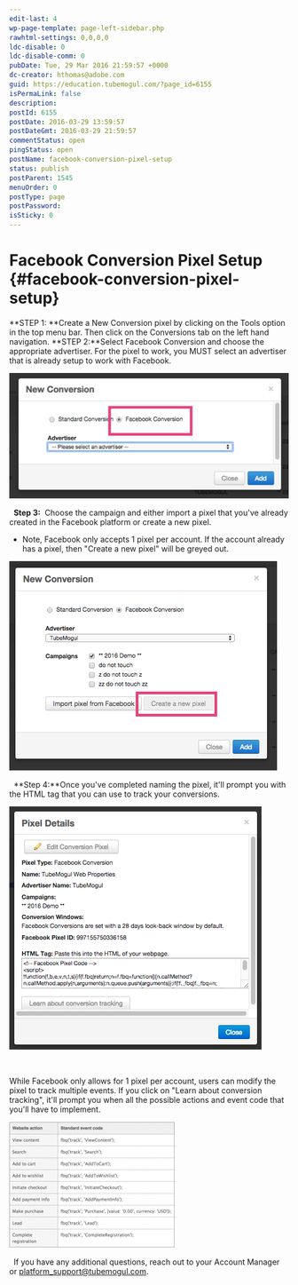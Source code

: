 ```yaml
---
edit-last: 4
wp-page-template: page-left-sidebar.php
rawhtml-settings: 0,0,0,0
ldc-disable: 0
ldc-disable-comm: 0
pubDate: Tue, 29 Mar 2016 21:59:57 +0000
dc-creator: hthomas@adobe.com
guid: https://education.tubemogul.com/?page_id=6155
isPermaLink: false
description: 
postId: 6155
postDate: 2016-03-29 13:59:57
postDateGmt: 2016-03-29 21:59:57
commentStatus: open
pingStatus: open
postName: facebook-conversion-pixel-setup
status: publish
postParent: 1545
menuOrder: 0
postType: page
postPassword: 
isSticky: 0
---
```


# Facebook Conversion Pixel Setup {#facebook-conversion-pixel-setup}

**STEP 1:&nbsp;**Create a New Conversion pixel by clicking on the Tools option in the top menu bar. Then click on the Conversions tab on the left hand navigation.
**STEP 2:**Select Facebook Conversion and choose the appropriate advertiser. For the pixel to work, you MUST select an advertiser that is already setup to work with Facebook.

[ ![2016-03-29_1810](assets/2016-03-29-1810.png)](assets/2016-03-29-1810.png)

&nbsp;
**Step 3:** &nbsp;Choose the campaign and either import a pixel that you've already created in the Facebook platform or create a new pixel.

* Note, Facebook only accepts 1 pixel per account. If the account already has a pixel, then "Create a new pixel" will be greyed out.

[ ![2016-03-29_1815](assets/2016-03-29-1815.png)](assets/2016-03-29-1815.png)

&nbsp;
**Step 4:**Once you've completed naming the pixel, it'll prompt you with the HTML tag that you can use to track your conversions.

[ ![Screen Shot 2016-03-11 at 9.38.08 AM](assets/screen-shot-2016-03-11-at-9.38.08-am.png)](assets/screen-shot-2016-03-11-at-9.38.08-am.png)

&nbsp;

While Facebook only allows for 1 pixel per account, users can&nbsp;modify the pixel to track multiple events. If you click on "Learn about conversion tracking", it'll prompt you when all the possible actions and event code that you'll have to implement.

[ ![2016-03-29_1831](assets/2016-03-29-1831-300x227.png)](assets/2016-03-29-1831.png)

&nbsp;
If you have any additional questions, reach out to your Account Manager or platform_support@tubemogul.com. 
